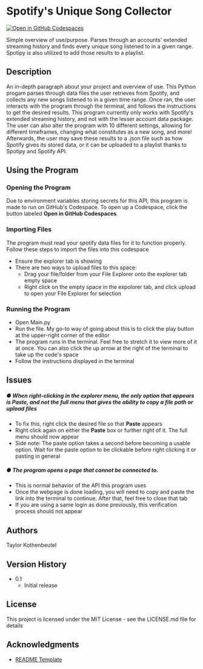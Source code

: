 # Spotify's Unique Song Collector

[![Open in GitHub Codespaces](https://github.com/codespaces/badge.svg)](https://codespaces.new/TKothenbeutel/Unique-Spotify-Songs?quickstart=1)

Simple overview of use/purpose.
Parses through an accounts' extended streaming history and finds every unique song listened to in a given range. Spotipy is also utilized to add those results to a playlist.

## Description

An in-depth paragraph about your project and overview of use.
This Python progam parses through data files the user retrieves from Spotify, and collects any new songs listened to in a given time range. Once ran, the user interacts with the program through the terminal, and follows the instructions to get the desired results. This program currently only works with Spotify's extended streaming history, and not with the lesser account data package. The user can also alter the program with 10 different settings, allowing for different timeframes, changing what constitutes as a new song, and more! Afterwards, the user may save these results to a .json file such as how Spotify gives its stored data, or it can be uploaded to a playlist thanks to Spotipy and Spotify API.

## Using the Program

### Opening the Program

Due to environment variables storing secrets for this API, this program is made to run on GitHub's Codespace. To open up a Codespace, click the button labeled **Open in GitHub Codespaces**.

### Importing Files

The program must read your spotify data files for it to function properly. Follow these steps to import the files into this codespace

* Ensure the explorer tab is showing
* There are two ways to upload files to this space:
   * Drag your file/folder from your File Explorer onto the explorer tab empty space
   * Right click on the empty space in the expolorer tab, and click upload to open your File Explorer for selection

### Running the Program

* Open Main.py
* Run the file. My go-to way of going about this is to click the play button at the upper-right corner of the editor
* The program runs in the terminal. Feel free to stretch it to view more of it at once. You can also click the up arrow at the right of the terminal to take up the code's space
* Follow the instructions displayed in the terminal


## Issues

##### &#9679; When right-clicking in the explorer menu, the only option that appears is **Paste**, and not the full menu that gives the ability to copy a file path or upload files
  * To fix this, right click the desired file so that **Paste** appears
  * Right click again on either the **Paste** box or further right of it. The full menu should now appear
  * Side note: The paste option takes a second before becoming a usable option. Wait for the paste option to be clickable before right clicking it or pasting in general
##### &#9679; The program opens a page that cannot be connected to.
  * This is normal behavior of the API this program uses
  * Once the webpage is done loading, you will need to copy and paste the link into the terminal to continue. After that, feel free to close that tab
  * If you are using a same login as done previously, this verification process should not appear

## Authors

Taylor Kothenbeutel

## Version History

* 0.1
  * Initial release

## License

This project is licensed under the MIT License - see the LICENSE.md file for details

## Acknowledgments

* [README Template](https://gist.github.com/DomPizzie/7a5ff55ffa9081f2de27c315f5018afc)
